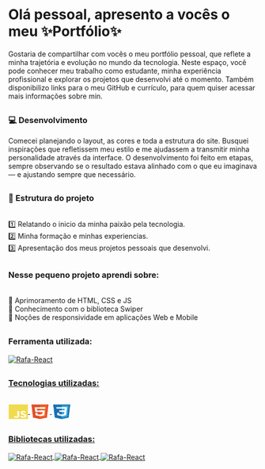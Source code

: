 <h1>Olá pessoal, apresento a vocês <b> o meu ✨Portfólio✨ </b> </h1>

Gostaria de compartilhar com vocês o meu portfólio pessoal, que reflete a minha trajetória e evolução no mundo da tecnologia. Neste espaço, você pode conhecer meu trabalho como estudante, minha experiência profissional e explorar os projetos que desenvolvi até o momento.
Também disponibilizo links para o meu GitHub e currículo, para quem quiser acessar mais informações sobre min.

##
<h3> 💻 Desenvolvimento </h3>
 Comecei planejando o layout, as cores e toda a estrutura do site. Busquei inspirações que refletissem meu estilo e me ajudassem a transmitir minha personalidade através da interface. O desenvolvimento foi feito em etapas, sempre observando se o resultado estava alinhado com o que eu imaginava — e ajustando sempre que necessário.

##
<h3> 📂 Estrutura do projeto  </h3>
<br>1️⃣ Relatando o inicio da minha paixão pela tecnologia.
<br>2️⃣ Minha formação e minhas experiencias. 
<br>3️⃣ Apresentação dos meus projetos pessoais que desenvolvi.

##
<h3>Nesse pequeno projeto aprendi sobre: </h3>
 <br>📌 Aprimoramento de HTML, CSS e JS
 <br>📌 Conhecimento com o biblioteca Swiper
 <br>📌 Noções de responsividade em aplicações Web e Mobile
 
##
<h3>Ferramenta utilizada:</h3>
<div>
  <a href="https://code.visualstudio.com">
    <img align="center" alt="Rafa-React" height="30" width="37" src="https://img.icons8.com/?size=48&id=9OGIyU8hrxW5&format=png">
</div>

##
<h3>Tecnologias utilizadas:</h3>
<div style="display: inline_block"><br>
  <img align="center" alt="Rafa-Js" height="30" width="40" src="https://raw.githubusercontent.com/devicons/devicon/master/icons/javascript/javascript-plain.svg">
  <img align="center" alt="Rafa-HTML" height="30" width="40" src="https://raw.githubusercontent.com/devicons/devicon/master/icons/html5/html5-original.svg">
  <img align="center" alt="Rafa-CSS" height="30" width="40" src="https://raw.githubusercontent.com/devicons/devicon/master/icons/css3/css3-original.svg">
</div>

##
<h3>Bibliotecas utilizadas:</h3>
<div>
  <a href="https://swiperjs.com/">
    <img align="center" alt="Rafa-React" height="30" width="30" src="https://encrypted-tbn0.gstatic.com/images?q=tbn:ANd9GcT0-CRc076ULbJudSGmKNJI5WGK_BgXpVAEWg&s">
</a>
<a href="https://fontawesome.com/">
    <img align="center" alt="Rafa-React" height="30" width="30" src="https://encrypted-tbn0.gstatic.com/images?q=tbn:ANd9GcR1v6TMElRDdDqPYcrbQVOFSGiaFnXRDIZF9Q&s">
</a>
<a href="https://fonts.google.com/">
    <img align="center" alt="Rafa-React" height="30" width="30" src="https://encrypted-tbn0.gstatic.com/images?q=tbn:ANd9GcSUP5DizHClmiEANb7443enra5h_mzpCzC_tQ&s">
</a>
</div>
